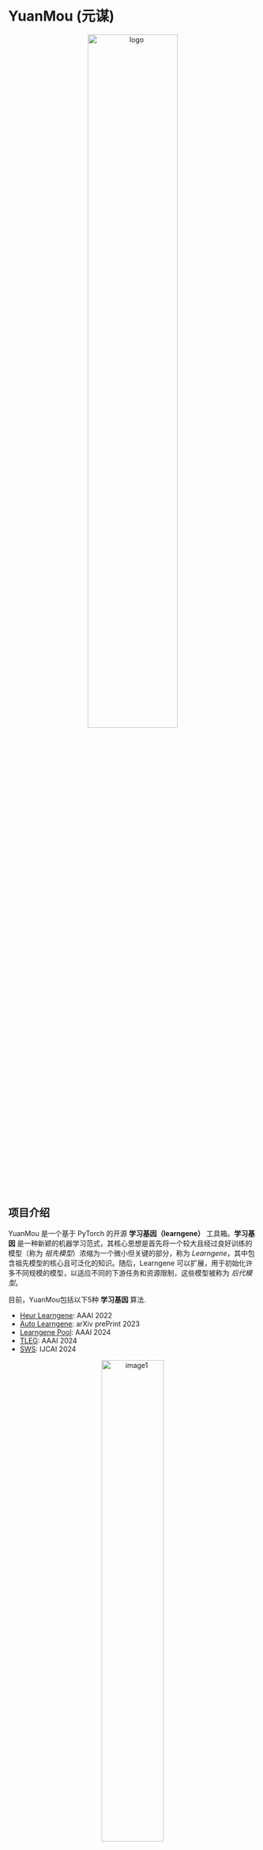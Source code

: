 # YuanMou (元谋)

<p align="center">
  <img src="./sources/logo.jpg" alt="logo" width="60%"/>
</p>



## 项目介绍

YuanMou 是一个基于 PyTorch 的开源 **学习基因（learngene）** 工具箱。**学习基因** 是一种新颖的机器学习范式，其核心思想是首先将一个较大且经过良好训练的模型（称为 *祖先模型*）浓缩为一个微小但关键的部分，称为 *Learngene*，其中包含祖先模型的核心且可泛化的知识。随后，Learngene 可以扩展，用于初始化许多不同规模的模型，以适应不同的下游任务和资源限制，这些模型被称为 *后代模型*。

目前，YuanMou包括以下5种 **学习基因** 算法.

+ [Heur Learngene]( https://arxiv.org/abs/2106.06788): AAAI 2022
+ [Auto Learngene](https://arxiv.org/abs/2305.02279): arXiv prePrint 2023
+ [Learngene Pool](https://arxiv.org/abs/2312.05743): AAAI 2024
+ [TLEG](https://arxiv.org/abs/2312.05614): AAAI 2024
+ [SWS](https://arxiv.org/abs/2404.16897): IJCAI 2024

<p align="center">
  <img src="./sources/fig1.png" alt="image1" width="50%"/>
</p>


## 项目优势

我们分别在当前广为人知的大型语言模型 [**Llama2-7B**](https://ai.meta.com/llama/) 上应用了Heur Learngene 和Auto Learngene, 并以原始的 [LoRa](https://arxiv.org/abs/2106.09685) 作为基线, 展示了 **学习基因** 具有以下优势：

+ ### 更好的模型表现

  通过采用Heur Learngene 和Auto Learngene，在大型语言模型上进行相同数量的训练轮次微调，可以带来性能提升。

<p align="center">
  <img src="./sources/fig2.jpg" alt="image2" width="40%"/>
</p>




+ ### 更快的收敛速度

 通过采用Heur Learngene 和Auto Learngene，大型语言模型收敛所需的训练轮次分别减少了 **30%** 和 **40%** 。.

<p align="center">
  <img src="./sources/fig3.jpg" alt="image3" width="40%"/>
</p>




+ ### 更少的GPU时间

 通过使用 Heur Learngene 和 Auto Learngene，对大型语言模型进行微调所需的 GPU 时间分别减少了 30% 和 40%，从而降低了资源成本。

<p align="center">
  <img src="./sources/fig4.jpg" alt="image4" width="40%"/>
</p>




+ ### 更少的训练样本

  通过使用 Heur Learngene 和 Auto Learngene，对大型语言模型进行微调所需的训练数据量分别仅为 60% 和 50%，从而进一步降低了资源成本。

<p align="center">
  <img src="./sources/fig5.jpg" alt="image5" width="40%"/>
</p>



## 开始训练！

以下提供一个在Llama2-7B上使Learngene Pool的样例，更多样例模板可参考 [examples](https://github.com/ZhenuYang/Yuanmou/tree/main/examples)

### 克隆项目

运行以下指令以克隆YuanMou项目并进入项目文件夹
```
git clone https://github.com/Learngene-YuanMou/YuanMou.git
cd YuanMou
```



### 配置环境

创建虚拟环境并安装项目所需要的第三方基础库
```
conda create -n YuanMou python=3.8
conda activate YuanMou
pip install -r requirements.txt
```


### 准备数据集

| 数据集        | 种类数      | 图像总数   | 链接                                                         |
| ------------- | ---------- | ---------- | ------------------------------------------------------------ |
| CIFAR-100     | 100        | 50,000     | https://www.cs.toronto.edu/~kriz/cifar-100-python.tar.gz     |
| Mini-ImageNet | 100        | 60,000     | https://github.com/twitter-research/meta-learning-lstm/tree/master/data/miniImagenet |
| ImageNet-1K   | 1000       | 14,197,122 | https://image-net.org/download.php                           |



#### 下载数据集

您可以从上方的链接或 Paddle 链接将数据集下载到数据目录中。这里我们以 CIFAR-100 为例。

```python
cd utils/datasets
wget https://www.cs.toronto.edu/~kriz/cifar-100-python.tar.gz
```



### Learngene Pool使用样例

Take Learngene Pool as an example. Note that you need to modify the `output_dir` and `data_path` in the `.yaml`.



#### Train and extract learngene

If we want to build the learngene pool with 18 instances, execute the following commands.

The learnegene extracted from the following line of code is deit_base9_patch16_224:

```python
cd learngene_methods/learngene_pool
python distill.py --config configs/conf_aux_base9.yaml
```

The default parameters of the experiment are shown in `configs/conf_aux_base9.yaml`. 

The learnegene extracted from the following line of code is deit_tiny9_patch16_224:

```python
cd learngene_methods/learngene_pool
python distill.py --config configs/conf_aux_tiny9.yaml
```

The default parameters of the experiment are shown in `configs/conf_aux_tiny9.yaml`. 



#### Build the learngene pool

In this section, we can construct the learngene pool from the extracted learngenes.

```python
cd learngene_methods/learngene_pool
python main.py --config configs/conf_build.yaml
```

The default parameters of the experiment are shown in `configs/conf_build.yaml`.



#### Initialize with learngene and test

In this section, we use learngene to initialize the descendant network and test the performence.

```python
cd learngene_methods/learngene_pool
python main.py --config configs/conf_ini.yaml
```

The default parameters of the experiment are shown in `configs/conf_ini.yaml`.

To build learngene pool and descendant models of different sizes, you only need to modify some hyper-parameters.



## License

This project is released under the [MIT license](https://github.com/Learngene-YuanMou/YuanMou/blob/master/LICENSE).



## Citations

If you use this toolbox in your research, please cite these papers.

<a name="HeurLearngene"></a>

```bibtex
@inproceedings{wang2021learngene,
   title={Learngene: From Open-World to Your Learning Task}, 
    author={Wang, Qiufeng and Geng, Xin and Lin, Shuxia and Xia, Shiyu and Qi, Lei and Xu, Ning},
   booktitle={AAAI}
   year={2022}
}
```

<a name="AutoLearngene"></a>

```bibtex
@misc{wang2023learngene,
      title={Learngene: Inheriting Condensed Knowledge from the Ancestry Model to Descendant Models}, 
     author={Qiufeng Wang and Xu Yang and Shuxia Lin and Jing Wang and Xin Geng},
     year={2023},
     eprint={2305.02279},
     archivePrefix={arXiv},
     primaryClass={cs.LG}
}
```

<a name="LearngenePool"></a>

```bibtex
@inproceedings{shi2024learngenepool,
  title={Building Variable-sized Models via Learngene Pool},
  author={Shi, Boyu and Xia, Shiyu and Yang, Xu and Chen, Haokun and Kou, Zhiqiang and Geng, Xin},
  booktitle={AAAI},
  year={2024}
}
```

<a name="TLEG"></a>

``` bibtex
@inproceedings{xia2024tleg,
  title={Transformer as Linear Expansion of Learngene},
  author={Xia, Shiyu and Zhang, Miaosen and Xu, Yang and Chen, Ruiming and Chen, Haokun and Xin, Geng},
  booktitle={AAAI},
  year={2024}
}
```



## Contacts

If you have any questions about our work, please do not hesitate to contact us by emails.

Wenxuan Zhu: zhuwx@seu.edu.cn

Yuankun Zu: zyk0418@seu.edu.cn



## Acknowledgements

Our project references the codes in the following repos.

+ [Heur Learngene](https://github.com/BruceQFWang/learngene)
+ [Deit](https://github.com/facebookresearch/deit)
